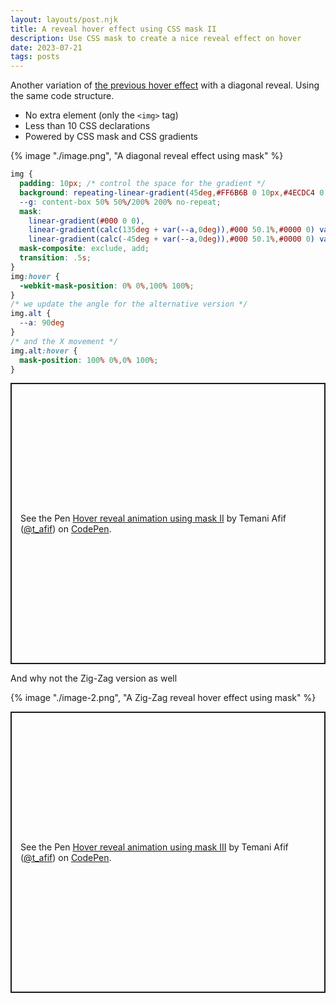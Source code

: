 ```yaml
---
layout: layouts/post.njk
title: A reveal hover effect using CSS mask II
description: Use CSS mask to create a nice reveal effect on hover
date: 2023-07-21
tags: posts
---
```


Another variation of [the previous hover effect](/reveal-hover-mask) with a diagonal reveal. Using the same code structure.
* No extra element (only the `<img>` tag)
* Less than 10 CSS declarations
* Powered by CSS mask and CSS gradients


{% image "./image.png", "A diagonal reveal effect using mask" %}

```css
img {
  padding: 10px; /* control the space for the gradient */
  background: repeating-linear-gradient(45deg,#FF6B6B 0 10px,#4ECDC4 0 20px);
  --g: content-box 50% 50%/200% 200% no-repeat;
  mask:
    linear-gradient(#000 0 0),
    linear-gradient(calc(135deg + var(--a,0deg)),#000 50.1%,#0000 0) var(--g),
    linear-gradient(calc(-45deg + var(--a,0deg)),#000 50.1%,#0000 0) var(--g);
  mask-composite: exclude, add;
  transition: .5s;
}
img:hover {
  -webkit-mask-position: 0% 0%,100% 100%;
}
/* we update the angle for the alternative version */
img.alt {
  --a: 90deg
}
/* and the X movement */
img.alt:hover {
  mask-position: 100% 0%,0% 100%;
}
```

<p class="codepen" data-height="450" data-default-tab="result" data-slug-hash="qBQKMKa" data-preview="true" data-user="t_afif" style="height: 450px; box-sizing: border-box; display: flex; align-items: center; justify-content: center; border: 2px solid; margin: 1em 0; padding: 1em;">
  <span>See the Pen <a href="https://codepen.io/t_afif/pen/qBQKMKa">
  Hover reveal animation using mask II</a> by Temani Afif (<a href="https://codepen.io/t_afif">@t_afif</a>)
  on <a href="https://codepen.io">CodePen</a>.</span>
</p>

And why not the Zig-Zag version as well


{% image "./image-2.png", "A Zig-Zag reveal hover effect using mask" %}


<p class="codepen" data-height="450" data-default-tab="result" data-slug-hash="vYQaLaZ" data-preview="true" data-user="t_afif" style="height: 450px; box-sizing: border-box; display: flex; align-items: center; justify-content: center; border: 2px solid; margin: 1em 0; padding: 1em;">
  <span>See the Pen <a href="https://codepen.io/t_afif/pen/vYQaLaZ">
  Hover reveal animation using mask III</a> by Temani Afif (<a href="https://codepen.io/t_afif">@t_afif</a>)
  on <a href="https://codepen.io">CodePen</a>.</span>
</p>
<script async src="https://cpwebassets.codepen.io/assets/embed/ei.js"></script>